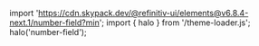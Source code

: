 <!--
type: template
name: number-field
-->

import 'https://cdn.skypack.dev/@refinitiv-ui/elements@v6.8.4-next.1/number-field?min';
import { halo } from '/theme-loader.js';
halo('number-field');